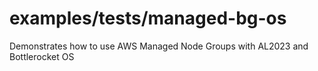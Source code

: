 # examples/tests/managed-bg-os

Demonstrates how to use AWS Managed Node Groups with AL2023 and Bottlerocket OS
